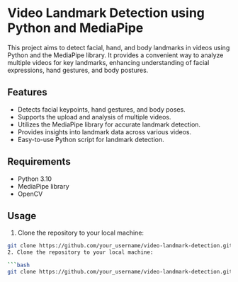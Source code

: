 # Video Landmark Detection using Python and MediaPipe

This project aims to detect facial, hand, and body landmarks in videos using Python and the MediaPipe library. It provides a convenient way to analyze multiple videos for key landmarks, enhancing understanding of facial expressions, hand gestures, and body postures.

## Features

- Detects facial keypoints, hand gestures, and body poses.
- Supports the upload and analysis of multiple videos.
- Utilizes the MediaPipe library for accurate landmark detection.
- Provides insights into landmark data across various videos.
- Easy-to-use Python script for landmark detection.

## Requirements

- Python 3.10
- MediaPipe library
- OpenCV

## Usage

1. Clone the repository to your local machine:

```bash
git clone https://github.com/your_username/video-landmark-detection.git
2. Clone the repository to your local machine:

```bash
git clone https://github.com/your_username/video-landmark-detection.git
